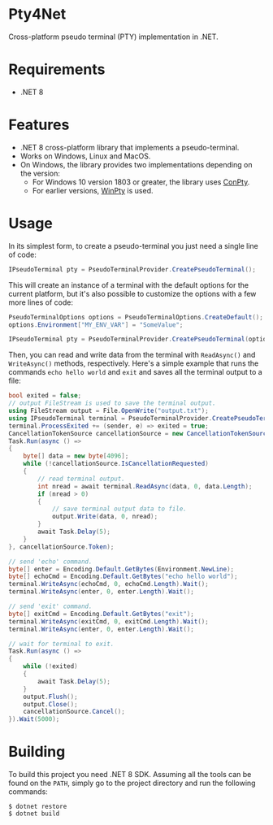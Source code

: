 # Pty4Net
Cross-platform pseudo terminal (PTY) implementation in .NET.

# Requirements

- .NET 8

# Features

- .NET 8 cross-platform library that implements a pseudo-terminal.
- Works on Windows, Linux and MacOS.
- On Windows, the library provides two implementations depending on the version:
  - For Windows 10 version 1803 or greater, the library uses [ConPty](https://devblogs.microsoft.com/commandline/windows-command-line-introducing-the-windows-pseudo-console-conpty/).
  - For earlier versions, [WinPty](https://github.com/rprichard/winpty) is used.

# Usage

In its simplest form, to create a pseudo-terminal you just need a single line of code:

```csharp
IPseudoTerminal pty = PseudoTerminalProvider.CreatePseudoTerminal();
```

This will create an instance of a terminal with the default options for the current platform, but it's also possible to customize the options with a few more lines of code:

```csharp
PseudoTerminalOptions options = PseudoTerminalOptions.CreateDefault();
options.Environment["MY_ENV_VAR"] = "SomeValue";

IPseudoTerminal pty = PseudoTerminalProvider.CreatePseudoTerminal(options);
```

Then, you can read and write data from the terminal with `ReadAsync()` and `WriteAsync()` methods, respectively. Here's a simple example that runs the commands `echo hello world` and `exit` and saves all the terminal output to a file:

```csharp
bool exited = false;
// output FileStream is used to save the terminal output.
using FileStream output = File.OpenWrite("output.txt");
using IPseudoTerminal terminal = PseudoTerminalProvider.CreatePseudoTerminal();
terminal.ProcessExited += (sender, e) => exited = true;
CancellationTokenSource cancellationSource = new CancellationTokenSource();
Task.Run(async () =>
{
    byte[] data = new byte[4096];
    while (!cancellationSource.IsCancellationRequested)
    {
        // read terminal output.
        int nread = await terminal.ReadAsync(data, 0, data.Length);
        if (nread > 0)
        {
            // save terminal output data to file.
            output.Write(data, 0, nread);
        }
        await Task.Delay(5);
    }
}, cancellationSource.Token);

// send 'echo' command.
byte[] enter = Encoding.Default.GetBytes(Environment.NewLine);
byte[] echoCmd = Encoding.Default.GetBytes("echo hello world");
terminal.WriteAsync(echoCmd, 0, echoCmd.Length).Wait();
terminal.WriteAsync(enter, 0, enter.Length).Wait();

// send 'exit' command.
byte[] exitCmd = Encoding.Default.GetBytes("exit");
terminal.WriteAsync(exitCmd, 0, exitCmd.Length).Wait();
terminal.WriteAsync(enter, 0, enter.Length).Wait();

// wait for terminal to exit.
Task.Run(async () =>
{
    while (!exited)
    {
        await Task.Delay(5);
    }
    output.Flush();
    output.Close();
    cancellationSource.Cancel();
}).Wait(5000);
```

# Building

To build this project you need .NET 8 SDK. Assuming all the tools can be found on the `PATH`, simply go to the project directory and run the following commands:

```console
$ dotnet restore
$ dotnet build
```